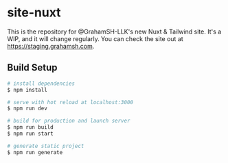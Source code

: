 # site-nuxt
This is the repository for @GrahamSH-LLK's new Nuxt & Tailwind site. It's a WIP, and it will change regularly. You can check the site out at https://staging.grahamsh.com.
## Build Setup

```bash
# install dependencies
$ npm install

# serve with hot reload at localhost:3000
$ npm run dev

# build for production and launch server
$ npm run build
$ npm run start

# generate static project
$ npm run generate
```

